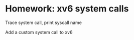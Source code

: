 # Homework: xv6 system calls

Trace system call, print syscall name

Add a custom system call to xv6
